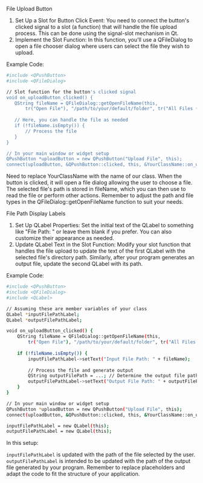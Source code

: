 File Upload Button

1. Set Up a Slot for Button Click Event: You need to connect the button's clicked signal to a slot (a function) that will handle the file upload process. This can be done using the signal-slot mechanism in Qt.
2. Implement the Slot Function: In this function, you'll use a QFileDialog to open a file chooser dialog where users can select the file they wish to upload.

 Example Code:
 ```bash
#include <QPushButton>
#include <QFileDialog>

// Slot function for the button's clicked signal
void on_uploadButton_clicked() {
    QString fileName = QFileDialog::getOpenFileName(this,
        tr("Open File"), "/path/to/your/default/folder", tr("All Files (*.*)"));
    
    // Here, you can handle the file as needed
    if (!fileName.isEmpty()) {
        // Process the file
    }
}

// In your main window or widget setup
QPushButton *uploadButton = new QPushButton("Upload File", this);
connect(uploadButton, &QPushButton::clicked, this, &YourClassName::on_uploadButton_clicked);
```

Need to replace YourClassName with the name of our class. When the button is clicked, it will open a file dialog allowing the user to choose a file. The selected file's path is stored in
fileName, which you can then use to read the file or perform other actions.
Remember to adjust the path and file types in the QFileDialog::getOpenFileName function to suit your needs.

File Path Display Labels
1. Set Up QLabel Properties: Set the initial text of the QLabel to something like "File Path: " or leave them blank if you prefer. You can also customize their appearance as needed.
2. Update QLabel Text in the Slot Function: Modify your slot function that handles the file upload to update the text of the first QLabel with the selected file's directory path. Similarly, after your program generates an output file, update the second QLabel with its path.

Example Code:
```bash
#include <QPushButton>
#include <QFileDialog>
#include <QLabel>

// Assuming these are member variables of your class
QLabel *inputFilePathLabel;
QLabel *outputFilePathLabel;

void on_uploadButton_clicked() {
    QString fileName = QFileDialog::getOpenFileName(this,
        tr("Open File"), "/path/to/your/default/folder", tr("All Files (*.*)"));
    
    if (!fileName.isEmpty()) {
        inputFilePathLabel->setText("Input File Path: " + fileName);
        
        // Process the file and generate output
        QString outputFilePath = ...; // Determine the output file path
        outputFilePathLabel->setText("Output File Path: " + outputFilePath);
    }
}

// In your main window or widget setup
QPushButton *uploadButton = new QPushButton("Upload File", this);
connect(uploadButton, &QPushButton::clicked, this, &YourClassName::on_uploadButton_clicked);

inputFilePathLabel = new QLabel(this);
outputFilePathLabel = new QLabel(this);
```
In this setup:

```inputFilePathLabel``` is updated with the path of the file selected by the user.
```outputFilePathLabel``` is intended to be updated with the path of the output file generated by your program.
Remember to replace placeholders and adapt the code to fit the structure of your application.
